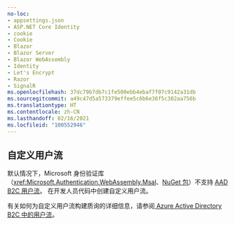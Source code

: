 ```yaml
---
no-loc:
- appsettings.json
- ASP.NET Core Identity
- cookie
- Cookie
- Blazor
- Blazor Server
- Blazor WebAssembly
- Identity
- Let's Encrypt
- Razor
- SignalR
ms.openlocfilehash: 37dc79b7db7c1fe500ebb4ebaf7f07c9142a31db
ms.sourcegitcommit: a49c47d5a573379effee5c6b6e36f5c302aa756b
ms.translationtype: HT
ms.contentlocale: zh-CN
ms.lasthandoff: 02/16/2021
ms.locfileid: "100552946"
---
```

## <a name="custom-user-flows"></a>自定义用户流

默认情况下，Microsoft 身份验证库（<xref:Microsoft.Authentication.WebAssembly.Msal>、[NuGet 包](https://www.nuget.org/packages/Microsoft.Authentication.WebAssembly.Msal/)）不支持 [AAD B2C 用户流](/azure/active-directory-b2c/user-flow-overview)。 在开发人员代码中创建自定义用户流。

有关如何为自定义用户流构建质询的详细信息，请参阅[ Azure Active Directory B2C 中的用户流](/azure/active-directory-b2c/user-flow-overview)。

